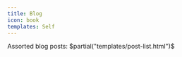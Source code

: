 ```yaml
---
title: Blog
icon: book
templates: Self
---
```

Assorted blog posts:
$partial("templates/post-list.html")$
